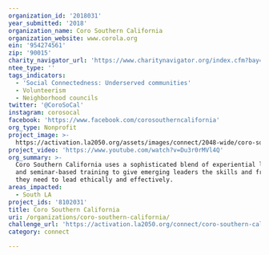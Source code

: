 ```yaml
---
organization_id: '2018031'
year_submitted: '2018'
organization_name: Coro Southern California
organization_website: www.corola.org
ein: '954274561'
zip: '90015'
charity_navigator_url: 'https://www.charitynavigator.org/index.cfm?bay=search.profile&ein=954274561'
ntee_type: ''
tags_indicators:
  - 'Social Connectedness: Underserved communities'
  - Volunteerism
  - Neighborhood councils
twitter: '@CoroSoCal'
instagram: corosocal
facebook: 'https://www.facebook.com/corosoutherncalifornia'
org_type: Nonprofit
project_image: >-
  https://activation.la2050.org/assets/images/connect/2048-wide/coro-southern-california.jpg
project_video: 'https://www.youtube.com/watch?v=Du3r0rMVl4Q'
org_summary: >-
  Coro Southern California uses a sophisticated blend of experiential learning
  and seminar-based training to give emerging leaders the skills and frameworks
  they need to lead ethically and effectively.
areas_impacted:
  - South LA
project_ids: '8102031'
title: Coro Southern California
uri: /organizations/coro-southern-california/
challenge_url: 'https://activation.la2050.org/connect/coro-southern-california/'
category: connect

---
```

